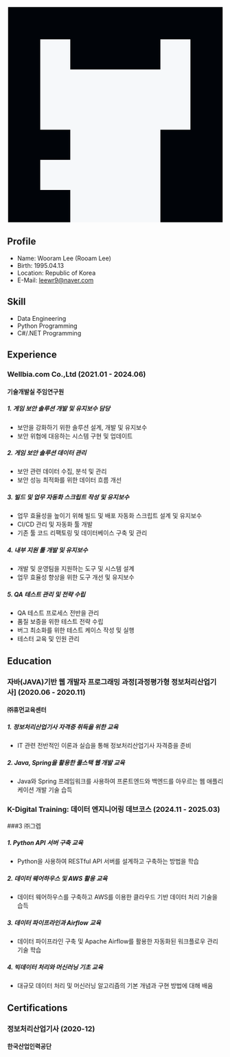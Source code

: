 <div align="center">
  <img src="https://raw.githubusercontent.com/leewr9/leewr9/refs/heads/master/main.png" />
</div>

## Profile
- Name: Wooram Lee (Rooam Lee)
- Birth: 1995.04.13
- Location: Republic of Korea
- E-Mail: [leewr9@naver.com](mailto:leewr9@naver.com)

## Skill
- Data Engineering
- Python Programming
- C#/.NET Programming

## Experience

### Wellbia.com Co.,Ltd (2021.01 - 2024.06)
#### 기술개발실 주임연구원
##### 1. 게임 보안 솔루션 개발 및 유지보수 담당
  - 보안을 강화하기 위한 솔루션 설계, 개발 및 유지보수  
  - 보안 위협에 대응하는 시스템 구현 및 업데이트
##### 2. 게임 보안 솔루션 데이터 관리
  - 보안 관련 데이터 수집, 분석 및 관리  
  - 보안 성능 최적화를 위한 데이터 흐름 개선  
##### 3. 빌드 및 업무 자동화 스크립트 작성 및 유지보수
  - 업무 효율성을 높이기 위해 빌드 및 배포 자동화 스크립트 설계 및 유지보수  
  - CI/CD 관리 및 자동화 툴 개발  
  - 기존 툴 코드 리팩토링 및 데이터베이스 구축 및 관리  
##### 4. 내부 지원 툴 개발 및 유지보수
  - 개발 및 운영팀을 지원하는 도구 및 시스템 설계  
  - 업무 효율성 향상을 위한 도구 개선 및 유지보수  
##### 5. QA 테스트 관리 및 전략 수립
  - QA 테스트 프로세스 전반을 관리  
  - 품질 보증을 위한 테스트 전략 수립  
  - 버그 최소화를 위한 테스트 케이스 작성 및 실행  
  - 테스터 교육 및 인원 관리  

## Education

### 자바(JAVA)기반 웹 개발자 프로그래밍 과정[과정평가형 정보처리산업기사] (2020.06 - 2020.11)
#### ㈜휴먼교육센터    
##### 1. 정보처리산업기사 자격증 취득을 위한 교육
  - IT 관련 전반적인 이론과 실습을 통해 정보처리산업기사 자격증을 준비
##### 2. Java, Spring을 활용한 풀스택 웹 개발 교육
  - Java와 Spring 프레임워크를 사용하여 프론트엔드와 백엔드를 아우르는 웹 애플리케이션 개발 기술 습득  

### K-Digital Training: 데이터 엔지니어링 데브코스 (2024.11 - 2025.03)
###3 ㈜그렙  
##### 1. Python API 서버 구축 교육
  - Python을 사용하여 RESTful API 서버를 설계하고 구축하는 방법을 학습
##### 2. 데이터 웨어하우스 및 AWS 활용 교육
  - 데이터 웨어하우스를 구축하고 AWS를 이용한 클라우드 기반 데이터 처리 기술을 습득
##### 3. 데이터 파이프라인과 Airflow 교육
  - 데이터 파이프라인 구축 및 Apache Airflow를 활용한 자동화된 워크플로우 관리 기술 학습
##### 4. 빅데이터 처리와 머신러닝 기초 교육
  - 대규모 데이터 처리 및 머신러닝 알고리즘의 기본 개념과 구현 방법에 대해 배움  

## Certifications

### 정보처리산업기사 (2020-12)
#### 한국산업인력공단  
 
